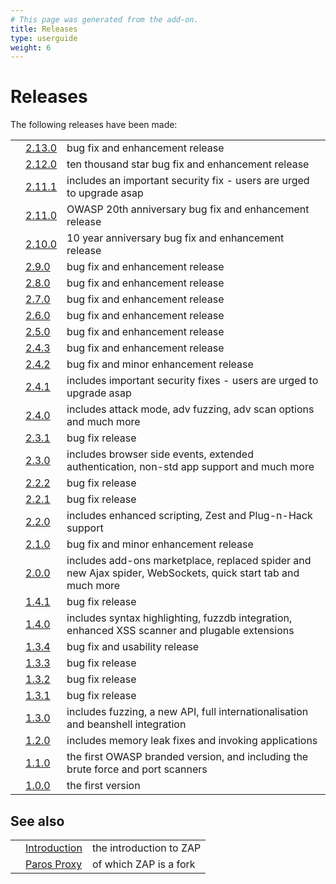 ```yaml
---
# This page was generated from the add-on.
title: Releases
type: userguide
weight: 6
---
```


# Releases

The following releases have been made:

|   |                                          |                                                                                                              |
|---|------------------------------------------|--------------------------------------------------------------------------------------------------------------|
|   | [2.13.0](/docs/desktop/releases/2.13.0/) | bug fix and enhancement release                                                                              |
|   | [2.12.0](/docs/desktop/releases/2.12.0/) | ten thousand star bug fix and enhancement release                                                            |
|   | [2.11.1](/docs/desktop/releases/2.11.1/) | includes an important security fix - users are urged to upgrade asap                                         |
|   | [2.11.0](/docs/desktop/releases/2.11.0/) | OWASP 20th anniversary bug fix and enhancement release                                                       |
|   | [2.10.0](/docs/desktop/releases/2.10.0/) | 10 year anniversary bug fix and enhancement release                                                          |
|   | [2.9.0](/docs/desktop/releases/2.9.0/)   | bug fix and enhancement release                                                                              |
|   | [2.8.0](/docs/desktop/releases/2.8.0/)   | bug fix and enhancement release                                                                              |
|   | [2.7.0](/docs/desktop/releases/2.7.0/)   | bug fix and enhancement release                                                                              |
|   | [2.6.0](/docs/desktop/releases/2.6.0/)   | bug fix and enhancement release                                                                              |
|   | [2.5.0](/docs/desktop/releases/2.5.0/)   | bug fix and enhancement release                                                                              |
|   | [2.4.3](/docs/desktop/releases/2.4.3/)   | bug fix and enhancement release                                                                              |
|   | [2.4.2](/docs/desktop/releases/2.4.2/)   | bug fix and minor enhancement release                                                                        |
|   | [2.4.1](/docs/desktop/releases/2.4.1/)   | includes important security fixes - users are urged to upgrade asap                                          |
|   | [2.4.0](/docs/desktop/releases/2.4.0/)   | includes attack mode, adv fuzzing, adv scan options and much more                                            |
|   | [2.3.1](/docs/desktop/releases/2.3.1/)   | bug fix release                                                                                              |
|   | [2.3.0](/docs/desktop/releases/2.3.0/)   | includes browser side events, extended authentication, non-std app support and much more                     |
|   | [2.2.2](/docs/desktop/releases/2.2.2/)   | bug fix release                                                                                              |
|   | [2.2.1](/docs/desktop/releases/2.2.1/)   | bug fix release                                                                                              |
|   | [2.2.0](/docs/desktop/releases/2.2.0/)   | includes enhanced scripting, Zest and Plug-n-Hack support                                                    |
|   | [2.1.0](/docs/desktop/releases/2.1.0/)   | bug fix and minor enhancement release                                                                        |
|   | [2.0.0](/docs/desktop/releases/2.0.0/)   | includes add-ons marketplace, replaced spider and new Ajax spider, WebSockets, quick start tab and much more |
|   | [1.4.1](/docs/desktop/releases/1.4.1/)   | bug fix release                                                                                              |
|   | [1.4.0](/docs/desktop/releases/1.4.0/)   | includes syntax highlighting, fuzzdb integration, enhanced XSS scanner and plugable extensions               |
|   | [1.3.4](/docs/desktop/releases/1.3.4/)   | bug fix and usability release                                                                                |
|   | [1.3.3](/docs/desktop/releases/1.3.3/)   | bug fix release                                                                                              |
|   | [1.3.2](/docs/desktop/releases/1.3.2/)   | bug fix release                                                                                              |
|   | [1.3.1](/docs/desktop/releases/1.3.1/)   | bug fix release                                                                                              |
|   | [1.3.0](/docs/desktop/releases/1.3.0/)   | includes fuzzing, a new API, full internationalisation and beanshell integration                             |
|   | [1.2.0](/docs/desktop/releases/1.2.0/)   | includes memory leak fixes and invoking applications                                                         |
|   | [1.1.0](/docs/desktop/releases/1.1.0/)   | the first OWASP branded version, and including the brute force and port scanners                             |
|   | [1.0.0](/docs/desktop/releases/1.0.0/)   | the first version                                                                                            |

## See also

|   |                                     |                         |
|---|-------------------------------------|-------------------------|
|   | [Introduction](/docs/desktop/)      | the introduction to ZAP |
|   | [Paros Proxy](/docs/desktop/paros/) | of which ZAP is a fork  |
